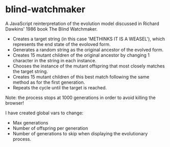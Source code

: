 # blind-watchmaker

A JavaScript reinterpretation of the evolution model discussed in Richard Dawkins' 1986 book The Blind Watchmaker.

* Creates a target string (in this case 'METHINKS IT IS A WEASEL'), which represents the end state of the evoloved form.
* Generates a random string as the original ancestor of the evolved form.
* Creates 15 mutant children of the original ancestor by changing 1 character in the string in each instance.
* Chooses the instance of the mutant offspring that most closely matches the target string.
* Creates 15 mutant children of this best match following the same method as for the first generation.
* Repeats the cycle until the target is reached.

Note: the process stops at 1000 generations in order to avoid killing the browser!

I have created global vars to change:
* Max generations
* Number of offspring per generation
* Number of generations to skip when displaying the evolutionary process.
